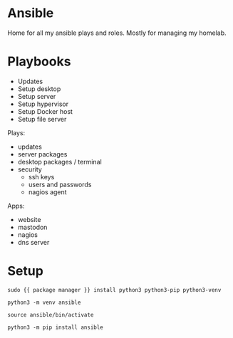 # Ansible
Home for all my ansible plays and roles. Mostly for managing my homelab.


# Playbooks

- Updates
- Setup desktop
- Setup server
- Setup hypervisor
- Setup Docker host
- Setup file server

Plays: 
- updates
- server packages
- desktop packages / terminal 
- security
    - ssh keys
    - users and passwords
    - nagios agent

Apps: 
- website
- mastodon
- nagios
- dns server

# Setup

`sudo {{ package manager }} install python3 python3-pip python3-venv` 

`python3 -m venv ansible`

`source ansible/bin/activate`

`python3 -m pip install ansible`
